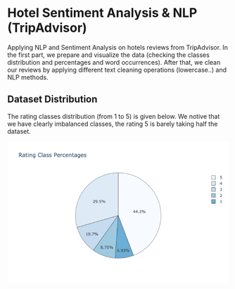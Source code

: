 # Hotel Sentiment Analysis & NLP (TripAdvisor)

Applying NLP and Sentiment Analysis on hotels reviews from TripAdvisor. In the first part, we prepare and visualize the data (checking the classes distribution and percentages and word occurrences). After that, we clean our reviews by applying different text cleaning operations (lowercase..) and NLP methods.

## Dataset Distribution

The rating classes distribution (from 1 to 5) is given below. We notive that we have clearly imbalanced classes, the rating 5 is barely taking half the dataset.

![alt text](imgs/pie-reviews.png)
